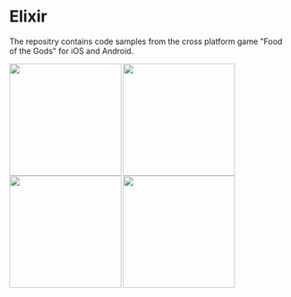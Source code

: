 # Elixir

The repositry contains code samples from the cross platform game "Food of the Gods" for iOS and Android.

<img src=https://i.imgur.com/XbTg2rG.png width=200 align=left>
<img src=https://i.imgur.com/rIkMalf.png width=200 align=left>
<img src=https://i.imgur.com/Uj0x8sj.png width=200 align=left>
<img src=https://i.imgur.com/BObcQiR.png width=200>
